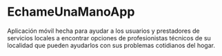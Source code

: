 # EchameUnaManoApp
Aplicación móvil hecha para ayudar a los usuarios y prestadores de servicios locales a encontrar opciones de profesionistas técnicos de su localidad que pueden ayudarlos con sus problemas cotidianos del hogar.
